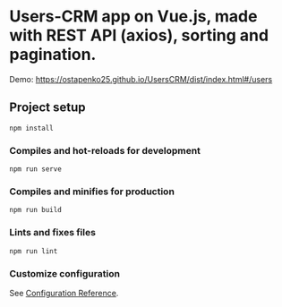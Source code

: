 # Users-CRM app on Vue.js, made with REST API (axios), sorting and pagination.

Demo: https://ostapenko25.github.io/UsersCRM/dist/index.html#/users

## Project setup
```
npm install
```

### Compiles and hot-reloads for development
```
npm run serve
```

### Compiles and minifies for production
```
npm run build
```

### Lints and fixes files
```
npm run lint
```

### Customize configuration
See [Configuration Reference](https://cli.vuejs.org/config/).
